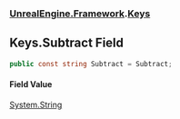 ### [UnrealEngine.Framework](./UnrealEngine-Framework.md 'UnrealEngine.Framework').[Keys](./Keys.md 'UnrealEngine.Framework.Keys')
## Keys.Subtract Field
  
```csharp
public const string Subtract = Subtract;
```
#### Field Value
[System.String](https://docs.microsoft.com/en-us/dotnet/api/System.String 'System.String')  
